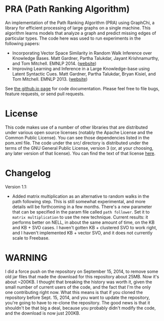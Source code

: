 # PRA (Path Ranking Algorithm)

An implementation of the Path Ranking Algorithm (PRA) using GraphChi, a library for efficient
processing of large graphs on a single machine.  This algorithm learns models that analyze a graph
and predict missing edges of particular types.  The code here was used to run experiments in the
following papers:

* Incorporating Vector Space Similarity in Random Walk Inference over Knowledge Bases.  Matt
  Gardner, Partha Talukdar, Jayant Krishnamurthy, and Tom Mitchell.  EMNLP 2014.
([website](http://rtw.ml.cmu.edu/emnlp2014_vector_space_pra))
* Improving Learning and Inference in a Large Knowledge-base using Latent Syntactic Cues.  Matt
  Gardner, Partha Talukdar, Bryan Kisiel, and Tom Mitchell.  EMNLP 2013.
([website](http://rtw.ml.cmu.edu/emnlp2013_pra))

See [the github.io page](http://matt-gardner.github.io/pra/) for code documentation.  Please feel
free to file bugs, feature requests, or send pull requests.

# License

This code makes use of a number of other libraries that are distributed under various open source
licenses (notably the Apache License and the Common Public License).  You can see those
dependencies listed in the pom.xml file.  The code under the src/ directory is distributed under
the terms of the GNU General Public License, version 3 (or, at your choosing, any later version of
that license).  You can find the text of that license
[here](http://www.gnu.org/licenses/gpl-3.0.txt).

# Changelog

Version 1.1:

- Added matrix multiplication as an alternative to random walks in the path following step.  This
  is still somewhat experimental, and more details will be forthcoming in a few months.  There's a
new parameter that can be specified in the param file called `path follower`.  Set it to `matrix
multiplication` to use the new technique.  Current results: it performs better on NELL, in about
the same amount of time, on the KB and KB + SVO cases.  I haven't gotten KB + clustered SVO to
work right, and I haven't implemented KB + vector SVO, and it does not currently scale to
Freebase.

# WARNING

I did a force push on the repository on September 15, 2014, to remove some old jar files that made
the download for this repository about 25MB.  Now it's about ~200KB.  I thought that breaking the
history was worth it, given the small number of current users of the code, and the fact that I'm
the only one contributing right now.  What this means is that if you cloned the repository before
Sept. 15, 2014, and you want to update the repository, you're going to have to re-clone the
repository.  The good news is that it shouldn't be that big a deal, because you probably didn't
modify the code, and the download is now just 200KB.
